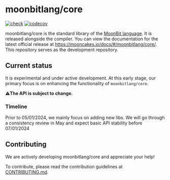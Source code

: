 # moonbitlang/core

[![check](https://github.com/moonbitlang/core/actions/workflows/check.yml/badge.svg)](https://github.com/moonbitlang/core/actions/workflows/check.yml) [![codecov](https://codecov.io/gh/moonbitlang/core/graph/badge.svg?token=HRJPS16ZP9)](https://codecov.io/gh/moonbitlang/core)

moonbitlang/core is the standard library of the [MoonBit language](https://www.moonbitlang.com/). It is released alongside the compiler. You can view the documentation for the latest official release at <https://mooncakes.io/docs/#/moonbitlang/core/>. This repository serves as the development repository.

## Current status

It is experimental and under active development. At this early stage, our primary focus is on enhancing the functionality of `moonbitlang/core`.

⚠️**The API is subject to change.** 

### Timeline

Prior to 05/01/2024, we mainly focus on adding new libs. We will go through a consistency review in May and expect basic API 
stability before 07/01/2024

## Contributing

We are actively developing moonbitlang/core and appreciate your help!

To contribute, please read the contribution guidelines at [CONTRIBUTING.md](./CONTRIBUTING.md).
